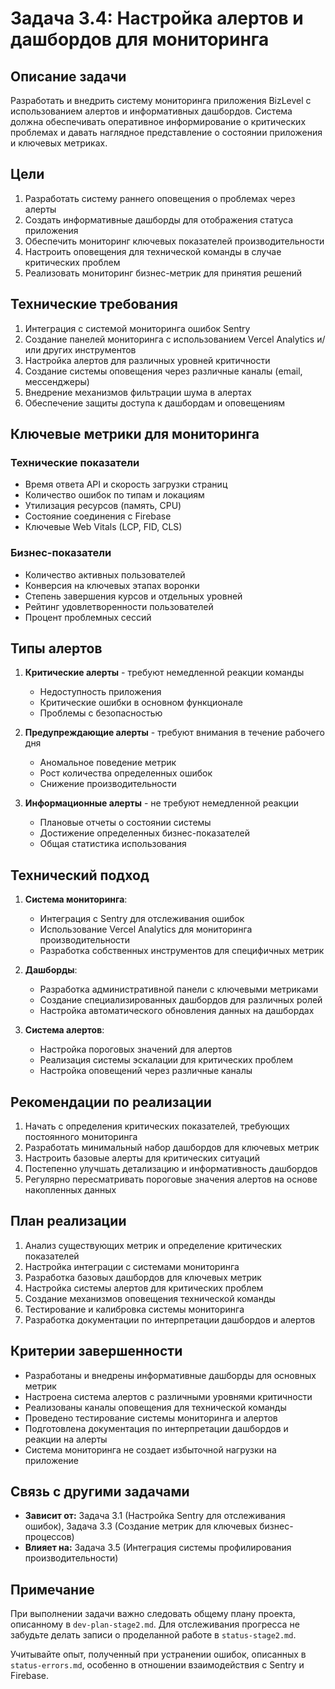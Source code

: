 # Задача 3.4: Настройка алертов и дашбордов для мониторинга

## Описание задачи

Разработать и внедрить систему мониторинга приложения BizLevel с использованием алертов и информативных дашбордов. Система должна обеспечивать оперативное информирование о критических проблемах и давать наглядное представление о состоянии приложения и ключевых метриках.

## Цели

1. Разработать систему раннего оповещения о проблемах через алерты
2. Создать информативные дашборды для отображения статуса приложения
3. Обеспечить мониторинг ключевых показателей производительности
4. Настроить оповещения для технической команды в случае критических проблем
5. Реализовать мониторинг бизнес-метрик для принятия решений

## Технические требования

1. Интеграция с системой мониторинга ошибок Sentry
2. Создание панелей мониторинга с использованием Vercel Analytics и/или других инструментов
3. Настройка алертов для различных уровней критичности
4. Создание системы оповещения через различные каналы (email, мессенджеры)
5. Внедрение механизмов фильтрации шума в алертах
6. Обеспечение защиты доступа к дашбордам и оповещениям

## Ключевые метрики для мониторинга

### Технические показатели
- Время ответа API и скорость загрузки страниц
- Количество ошибок по типам и локациям
- Утилизация ресурсов (память, CPU)
- Состояние соединения с Firebase
- Ключевые Web Vitals (LCP, FID, CLS)

### Бизнес-показатели
- Количество активных пользователей
- Конверсия на ключевых этапах воронки
- Степень завершения курсов и отдельных уровней
- Рейтинг удовлетворенности пользователей
- Процент проблемных сессий

## Типы алертов

1. **Критические алерты** - требуют немедленной реакции команды
   - Недоступность приложения
   - Критические ошибки в основном функционале
   - Проблемы с безопасностью

2. **Предупреждающие алерты** - требуют внимания в течение рабочего дня
   - Аномальное поведение метрик
   - Рост количества определенных ошибок
   - Снижение производительности

3. **Информационные алерты** - не требуют немедленной реакции
   - Плановые отчеты о состоянии системы
   - Достижение определенных бизнес-показателей
   - Общая статистика использования

## Технический подход

1. **Система мониторинга**:
   - Интеграция с Sentry для отслеживания ошибок
   - Использование Vercel Analytics для мониторинга производительности
   - Разработка собственных инструментов для специфичных метрик

2. **Дашборды**:
   - Разработка административной панели с ключевыми метриками
   - Создание специализированных дашбордов для различных ролей
   - Настройка автоматического обновления данных на дашбордах

3. **Система алертов**:
   - Настройка пороговых значений для алертов
   - Реализация системы эскалации для критических проблем
   - Настройка оповещений через различные каналы

## Рекомендации по реализации

1. Начать с определения критических показателей, требующих постоянного мониторинга
2. Разработать минимальный набор дашбордов для ключевых метрик
3. Настроить базовые алерты для критических ситуаций
4. Постепенно улучшать детализацию и информативность дашбордов
5. Регулярно пересматривать пороговые значения алертов на основе накопленных данных

## План реализации

1. Анализ существующих метрик и определение критических показателей
2. Настройка интеграции с системами мониторинга
3. Разработка базовых дашбордов для ключевых метрик
4. Настройка системы алертов для критических проблем
5. Создание механизмов оповещения технической команды
6. Тестирование и калибровка системы мониторинга
7. Разработка документации по интерпретации дашбордов и алертов

## Критерии завершенности

- Разработаны и внедрены информативные дашборды для основных метрик
- Настроена система алертов с различными уровнями критичности
- Реализованы каналы оповещения для технической команды
- Проведено тестирование системы мониторинга и алертов
- Подготовлена документация по интерпретации дашбордов и реакции на алерты
- Система мониторинга не создает избыточной нагрузки на приложение

## Связь с другими задачами

- **Зависит от:** Задача 3.1 (Настройка Sentry для отслеживания ошибок), Задача 3.3 (Создание метрик для ключевых бизнес-процессов)
- **Влияет на:** Задача 3.5 (Интеграция системы профилирования производительности)

## Примечание

При выполнении задачи важно следовать общему плану проекта, описанному в `dev-plan-stage2.md`. Для отслеживания прогресса не забудьте делать записи о проделанной работе в `status-stage2.md`.

Учитывайте опыт, полученный при устранении ошибок, описанных в `status-errors.md`, особенно в отношении взаимодействия с Sentry и Firebase. 